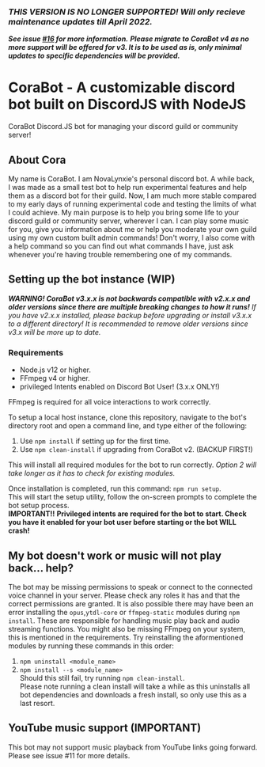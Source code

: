 ### ***THIS VERSION IS NO LONGER SUPPORTED! Will only recieve maintenance updates till April 2022.***
***See issue [#16](https://github.com/NovaLynxie/CoraBot_Main/issues/16) for more information.***
***Please migrate to CoraBot v4 as no more support will be offered for v3. It is to be used as is, only minimal updates to specific dependencies will be provided.***

# CoraBot - A customizable discord bot built on DiscordJS with NodeJS
CoraBot Discord.JS bot for managing your discord guild or community server!

## About Cora
My name is CoraBot. I am NovaLynxie's personal discord bot.
A while back, I was made as a small test bot to help run experimental features and help them as a discord bot for their guild.
Now, I am much more stable compared to my early days of running experimental code and testing the limits of what I could achieve.
My main purpose is to help you bring some life to your discord guild or community server, wherever I can.
I can play some music for you, give you information about me or help you moderate your own guild using my own custom built admin commands!
Don't worry, I also come with a help command so you can find out what commands I have, just ask whenever you're having trouble remembering one of my commands.

## Setting up the bot instance (WIP)
***WARNING! CoraBot v3.x.x is not backwards compatible with v2.x.x and older versions since there are multiple breaking changes to how it runs!*** 
*If you have v2.x.x installed, please backup before upgrading or install v3.x.x to a different directory! 
It is recommended to remove older versions since v3.x will be more up to date.*  
### Requirements
- Node.js v12 or higher.
- FFmpeg v4 or higher.
- privileged Intents enabled on Discord Bot User! (3.x.x ONLY!)

FFmpeg is required for all voice interactions to work correctly.

To setup a local host instance, clone this repository, navigate to the bot's directory root and open a command line, and type either of the following:  
1. Use `npm install` if setting up for the first time.  
2. Use `npm clean-install` if upgrading from CoraBot v2. (BACKUP FIRST!)

This will install all required modules for the bot to run correctly. *Option 2 will take longer as it has to check for existing modules.*

Once installation is completed, run this command: `npm run setup`.  
This will start the setup utility, follow the on-screen prompts to complete the bot setup process.  
**IMPORTANT!!**
**Privileged intents are required for the bot to start. Check you have it enabled for your bot user before starting or the bot WILL crash!**
## My bot doesn't work or music will not play back... help?
The bot may be missing permissions to speak or connect to the connected voice channel in your server. Please check any roles it has and that the correct permissions are granted.
It is also possible there may have been an error installing the `opus`,`ytdl-core` or `ffmpeg-static` modules during `npm install`. These are responsible for handling music play back and audio streaming functions.
You might also be missing FFmpeg on your system, this is mentioned in the requirements.
Try reinstalling the aformentioned modules by running these commands in this order:  
1. `npm uninstall <module_name>`  
2. `npm install --s <module_name>`  
Should this still fail, try running `npm clean-install`.  
Please note running a clean install will take a while as this uninstalls all bot dependencies and downloads a fresh install, so only use this as a last resort.

## YouTube music support (IMPORTANT)
This bot may not support music playback from YouTube links going forward.
Please see issue #11 for more details.
